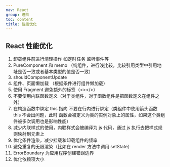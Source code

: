 ```yaml
---
nav: React
group: 进阶
toc: content
title: 性能优化
---
```


## React 性能优化

1. 卸载组件前进行清理操作 如定时任务 监听事件等
2. PureComponent 和 memo （纯组件，进行浅比较，比较引用类型中引用地址是否一致或者基本类型的值是否一致）
3. shouldComponentUpdate
4. 组件、页面懒加载 （根据条件进行组件懒加载）
5. 使用 Fragment 避免额外的标签（<></>）
6. 不要使用内联函数定义（对于类组件，对于函数组件是把函数定义在组件之外）
7. 在构造函数中绑定 this 指向 不要在行内进行绑定（类组件中使用箭头函数 this 不会出问题，此时 函数会被定义为类的实例对象上的属性，如果这个类组件被多次调用也是影响性能）
8. 减少内联样式的使用，内联样式会被编译为 js 代码，通过 js 执行去把样式规则映射到元素上
9. 优化条件渲染，减少挂载和卸载组件的频率
10. 避免重复的无限渲染（比如在 render 方法中调用 setState）
11. ErrorBoundary 为应用程序创建错误边界
12. 优化依赖项大小
